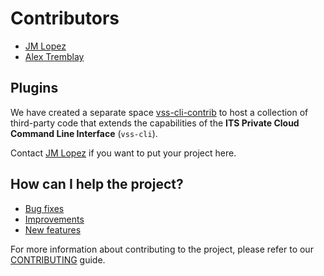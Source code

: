 # Contributors

* [JM Lopez](https://gitlab-ee.eis.utoronto.ca/jm.lopez)
* [Alex Tremblay](https://gitlab-ee.eis.utoronto.ca/alex.tremblay)

## Plugins

We have created a separate space [vss-cli-contrib](https://gitlab-ee.eis.utoronto.ca/vss-cli-contrib) 
to host a collection of third-party code that extends the capabilities of the 
**ITS Private Cloud Command Line Interface** (``vss-cli``).

Contact [JM Lopez](https://gitlab-ee.eis.utoronto.ca/jm.lopez) if you want to put your project here.

## How can I help the project?

- [Bug fixes](https://gitlab-ee.eis.utoronto.ca/vss/vss-cli/issues?label_name%5B%5D=bug)
- [Improvements](https://gitlab-ee.eis.utoronto.ca/vss/vss-cli/issues?label_name%5B%5D=improvement)
- [New features](https://gitlab-ee.eis.utoronto.ca/vss/vss-cli/issues?label_name%5B%5D=feature)

For more information about contributing to the project, please refer to our 
[CONTRIBUTING](CONTRIBUTING.md) guide.
